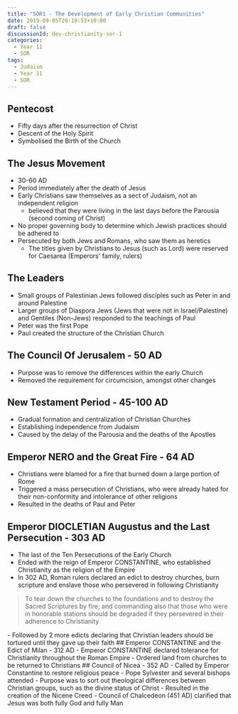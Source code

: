 ```yaml
---
title: "SOR1 - The Development of Early Christian Communities"
date: 2019-09-05T20:19:53+10:00
draft: false
discussionId: dev-christianity-sor-1
categories:
  - Year 11
  - SOR
tags:
  - Judaism
  - Year 11
  - SOR
---
```

## Pentecost
- Fifty days after the resurrection of Christ
- Descent of the Holy Spirit
- Symbolised the Birth of the Church
## The Jesus Movement
- 30-60 AD
- Period immediately after the death of Jesus
- Early Christians saw themselves as a sect of Judaism, not an independent religion
  - believed that they were living in the last days before the Parousia (second coming of Christ)
- No proper governing body to determine which Jewish practices should be adhered to
- Persecuted by both Jews and Romans, who saw them as heretics
  - The titles given by Christians to Jesus (such as Lord) were reserved for Caesarea (Emperors' family, rulers)
## The Leaders
- Small groups of Palestinian Jews followed disciples such as Peter in and around Palestine
- Larger groups of Diaspora Jews (Jews that were not in Israel/Palestine) and Gentiles (Non-Jews) responded to the teachings of Paul
- Peter was the first Pope
- Paul created the structure of the Christian Church
## The Council Of Jerusalem - 50 AD
- Purpose was to remove the differences within the early Church
- Removed the requirement for circumcision, amongst other changes
## New Testament Period - 45-100 AD
- Gradual formation and centralization of Christian Churches
- Establishing independence from Judaism
- Caused by the delay of the Parousia and the deaths of the Apostles
## Emperor NERO and the Great Fire - 64 AD
- Christians were blamed for a fire that burned down a large portion of Rome
- Triggered a mass persecution of Christians, who were already hated for their non-conformity and intolerance of other religions
- Resulted in the deaths of Paul and Peter
## Emperor DIOCLETIAN Augustus and the Last Persecution - 303 AD
- The last of the Ten Persecutions of the Early Church
- Ended with the reign of Emperor CONSTANTINE, who established Christianity as the religion of the Empire
- In 302 AD, Roman rulers declared an edict to destroy churches, burn scripture and enslave those who persevered in following Christianity
<blockquote>To tear down the churches to the foundations and to destroy the Sacred Scriptures by fire; and commanding also that those who were in honorable stations should be degraded if they persevered in their adherence to Christianity </blockquote>
- Followed by 2 more edicts declaring that Christian leaders should be tortured until they gave up their faith
## Emperor CONSTANTINE and the Edict of Milan - 312 AD
- Emperor CONSTANTINE declared tolerance for Christianity throughout the Roman Empire
- Ordered land from churches to be returned to Christians
## Council of Nicea - 352 AD
- Called by Emperor Constantine to restore religious peace
- Pope Sylvester and several bishops attended
- Purpose was to sort out theological differences between Christian groups, such as the divine status of Christ
- Resulted in the creation of the Nicene Creed
- Council of Chalcedeon (451 AD) clarified that Jesus was both fully God and fully Man
